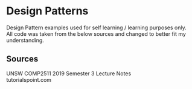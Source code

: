 # Design Patterns
Design Pattern examples used for self learning / learning purposes only. <br />
All code was taken from the below sources and changed to better fit my understanding.
  
## Sources
UNSW COMP2511 2019 Semester 3 Lecture Notes <br />
tutorialspoint.com
